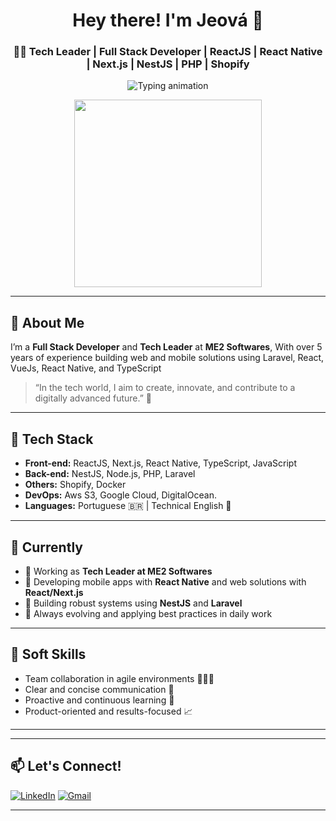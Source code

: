 <h1 align="center">Hey there! I'm Jeová 👋</h1>
<h3 align="center">👨‍💻 Tech Leader | Full Stack Developer | ReactJS | React Native | Next.js | NestJS | PHP | Shopify</h3>

<p align="center">
  <img src="https://readme-typing-svg.demolab.com?font=Fira+Code&size=22&pause=1000&center=true&vCenter=true&width=450&lines=Full+Stack+Developer+from+Brazil;React+%7C+Next+%7C+Laravel+%7C+Shopify;Tech+Leader+at+ME2+Softwares;Lifelong+Learner+%26+Builder" alt="Typing animation" />
</p>

<p align="center">
  <img src="https://media.giphy.com/media/qgQUggAC3Pfv687qPC/giphy.gif" width="300" />
</p>

---

## 🧠 About Me

I’m a **Full Stack Developer** and **Tech Leader** at **ME2 Softwares**, With over 5 years of experience building web and mobile solutions using Laravel, React, VueJs, React Native, and TypeScript

> “In the tech world, I aim to create, innovate, and contribute to a digitally advanced future.” 🚀

---

## 💼 Tech Stack

- **Front-end:** ReactJS, Next.js, React Native, TypeScript, JavaScript  
- **Back-end:** NestJS, Node.js, PHP, Laravel  
- **Others:** Shopify, Docker
- **DevOps:** Aws S3, Google Cloud, DigitalOcean.
- **Languages:** Portuguese 🇧🇷 | Technical English 📘

---

## 📍 Currently

- 💼 Working as **Tech Leader at ME2 Softwares**
- 📱 Developing mobile apps with **React Native** and web solutions with **React/Next.js**
- 🔄 Building robust systems using **NestJS** and **Laravel**
- 🧠 Always evolving and applying best practices in daily work

---

## 🧩 Soft Skills

- Team collaboration in agile environments 🧑‍🤝‍🧑  
- Clear and concise communication 📢  
- Proactive and continuous learning 🔁  
- Product-oriented and results-focused 📈  

---

---

## 📫 Let's Connect!

[![LinkedIn](https://img.shields.io/badge/-LinkedIn-blue?style=flat-square&logo=linkedin&logoColor=white)](https://www.linkedin.com/in/jeovajunior/)
[![Gmail](https://img.shields.io/badge/-Gmail-D14836?style=flat-square&logo=gmail&logoColor=white)](mailto:jrjeova.emp@gmail.com)

---

